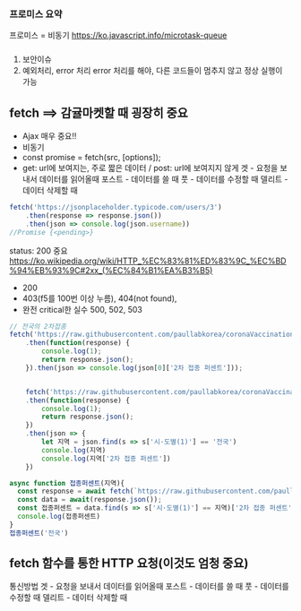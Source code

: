 ### 프로미스 요약 
프로미스 = 비동기
https://ko.javascript.info/microtask-queue

### <ciritical issue>
1. 보안이슈
2. 예외처리, error 처리 
error 처리를 해야, 다른 코드들이 멈추지 않고 정상 실행이 가능


## fetch ==> 감귤마켓할 때 굉장히 중요
- Ajax 매우 중요!!
- 비동기
- const promise = fetch(src, [options]);
- get: url에 보여지는, 주로 짧은 데이터 / post: url에 보여지지 않게 
겟 - 요청을 보내서 데이터를 읽어올때
포스트 - 데이터를 쓸 때
풋 - 데이터를 수정할 때 
델리트 - 데이터 삭제할 때

```javascript
fetch('https://jsonplaceholder.typicode.com/users/3')
    .then(response => response.json())
    .then(json => console.log(json.username))
//Promise {<pending>}
```

status: 200 중요
https://ko.wikipedia.org/wiki/HTTP_%EC%83%81%ED%83%9C_%EC%BD%94%EB%93%9C#2xx_(%EC%84%B1%EA%B3%B5)
- 200
- 403(f5를 100번 이상 누름), 404(not found),
- 완전 critical한 실수 500, 502, 503 

```javascript
// 전국의 2차접종
fetch('https://raw.githubusercontent.com/paullabkorea/coronaVaccinationStatus/main/data/data.json')
    .then(function(response) {
        console.log(1);
        return response.json();
    }).then(json => console.log(json[0]['2차 접종 퍼센트']));


    fetch('https://raw.githubusercontent.com/paullabkorea/coronaVaccinationStatus/main/data/data.json')
    .then(function(response) {
        console.log(1);
        return response.json();
    })
    .then(json => {
        let 지역 = json.find(s => s['시·도별(1)'] == '전국')
        console.log(지역)
        console.log(지역['2차 접종 퍼센트'])
    })
```
```javascript
async function 접종퍼센트(지역){
  const response = await fetch(`https://raw.githubusercontent.com/paullabkorea/coronaVaccinationStatus/main/data/data.json`);
  const data = await(response.json());
  const 접종퍼센트 = data.find(s => s['시·도별(1)'] == 지역)['2차 접종 퍼센트'];
  console.log(접종퍼센트)
}
접종퍼센트('전국')
```

## fetch 함수를 통한 HTTP 요청(이것도 엄청 중요)
통신방법
겟 - 요청을 보내서 데이터를 읽어올때
포스트 - 데이터를 쓸 때
풋 - 데이터를 수정할 때 
델리트 - 데이터 삭제할 때


